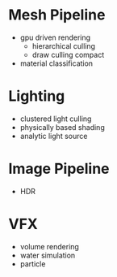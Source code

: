 # Mesh Pipeline
- gpu driven rendering
  - hierarchical culling
  - draw culling compact
- material classification

# Lighting

- clustered light culling
- physically based shading
- analytic light source

# Image Pipeline
- HDR

# VFX
- volume rendering
- water simulation
- particle